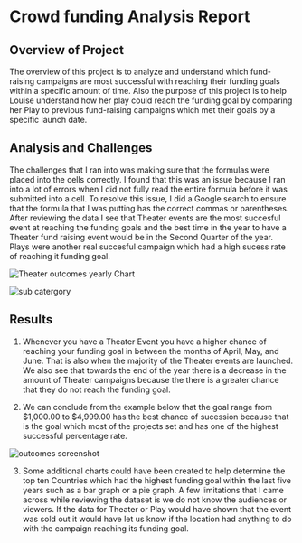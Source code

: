 # Crowd funding Analysis Report

## Overview of Project
The overview of this project is to analyze and understand which fund-raising campaigns are most successful with reaching their funding goals within a specific amount of time. Also 
the purpose of this project is to help Louise understand how her play could reach the funding goal by comparing her Play to previous fund-raising campaigns which met their goals by a specific launch date.

## Analysis and Challenges
The challenges that I ran into was making sure that the formulas were placed into the cells correctly. I found that this was an issue because I ran into a lot of errors when I did not fully read the entire formula before it was submitted into a cell. To resolve this issue, I did a Google search to ensure that the formula that I was putting has the correct commas or parentheses. After reviewing the data I see that Theater events are the most succesful event at reaching the funding goals and the best time in the year to have a Theater fund raising event would be in the Second Quarter of the year. Plays were another real succesful campaign which had a high sucess rate of reaching it funding goal. 

![Theater outcomes yearly Chart](https://user-images.githubusercontent.com/87919924/133911804-3bd9ab53-570e-45df-9571-3e0b678e9bdb.png)

![sub catergory](https://user-images.githubusercontent.com/87919924/133914515-e7babefd-ddf1-4d5e-8ff5-30e694fb5bb6.png)



## Results

1. Whenever you have a Theater Event you have a higher chance of reaching your funding goal in between the months of April, May, and June. That is also when the majority of the Theater events are launched. We also see that towards the end of the year there is a decrease in the amount of Theater campaigns because the there is a greater chance that they do not reach the funding goal. 

2. We can conclude from the example below that the goal range from $1,000.00 to $4,999.00 has the best chance of sucession because that is the goal which most of the projects set and has one of the highest successful percentage rate.

![outcomes screenshot](https://user-images.githubusercontent.com/87919924/133912451-acb76512-120c-4f39-97bf-b799a669b2f3.png)



3. Some additional charts could have been created to help determine the top ten Countries which had the highest funding goal within the last five years such as a bar graph or a pie graph. A few limitations that I came across while reviewing the dataset is we do not know the audiences or viewers. If the data for Theater or Play would have shown that the event was sold out it would have let us know if the location had anything to do with the campaign reaching its funding goal.

